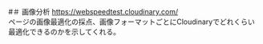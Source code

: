 #＃ 画像分析
https://webspeedtest.cloudinary.com/  
ページの画像最適化の採点、画像フォーマットごとにCloudinaryでどれくらい最適化できるのかを示してくれる。
